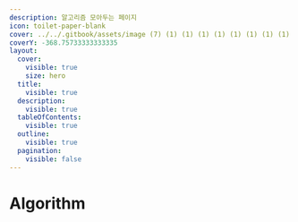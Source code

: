 ```yaml
---
description: 알고리즘 모아두는 페이지
icon: toilet-paper-blank
cover: ../../.gitbook/assets/image (7) (1) (1) (1) (1) (1) (1) (1) (1) (1).png
coverY: -368.75733333333335
layout:
  cover:
    visible: true
    size: hero
  title:
    visible: true
  description:
    visible: true
  tableOfContents:
    visible: true
  outline:
    visible: true
  pagination:
    visible: false
---
```


# Algorithm

